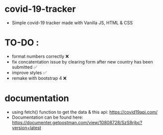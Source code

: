 # covid-19-tracker
* Simple covid-19 tracker made with Vanilla JS, HTML &amp; CSS 

# TO-DO : 
* format numbers correctly ❌
* fix concatentation issue by clearing form after new country has been submitted  ✅
* improve styles ✅
* remake with bootstrap 4 ❌

# documentation 
 * using fetch() function to get the data  & this api:  https://covid19api.com/ 
 * Documentation can be found here: https://documenter.getpostman.com/view/10808728/SzS8rjbc?version=latest
